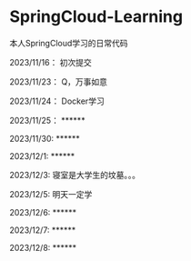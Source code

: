 # SpringCloud-Learning
本人SpringCloud学习的日常代码

2023/11/16： 初次提交

2023/11/23： Q，万事如意

2023/11/24： Docker学习

2023/11/25： ******

2023/11/30:  ******

2023/12/1:  ******

2023/12/3:  寝室是大学生的坟墓。。。

2023/12/5:  明天一定学

2023/12/6:  ******

2023/12/7:  ******

2023/12/8:  ******